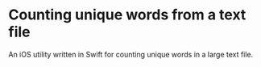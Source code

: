# Counting unique words from a text file
An iOS utility written in Swift for counting unique words in a large text file.
